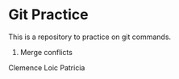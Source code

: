 # Git Practice


This is a repository to practice on git commands.
1. Merge conflicts

Clemence
Loic
Patricia
